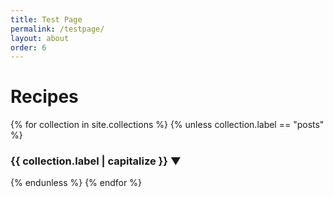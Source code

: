```yaml
---
title: Test Page
permalink: /testpage/
layout: about
order: 6
---
```

<html>
  <body>
    <h1>Recipes</h1>
    <div>
      {% for collection in site.collections %}
        {% unless collection.label == "posts" %}
          <h3 style="cursor: pointer;" onclick="toggleGrid('{{ collection.label }}')">
            {{ collection.label | capitalize }}
            <span id="{{ collection.label }}-caret" style="display: inline-block; transform: rotate(0deg); transition: transform 0.3s;">▼</span>
          </h3>
          <div id="{{ collection.label }}-grid" class="imagegrid" style="display: none; grid-template-columns: repeat(3, 1fr); gap: 10px;">
            {% for recipe in collection.docs %}
              <div style="text-align: center;">
                <a href="{{ recipe.url }}"><img src="{{ recipe.image }}" alt="{{ recipe.title }}" style="width: 200px; height: 250px;"></a>
                <p><a href="{{ recipe.url }}">{{ recipe.title }}</a></p>
              </div>
            {% endfor %}
          </div>
          <script>
            function toggleGrid(gridId) {
              const grid = document.getElementById(`${gridId}-grid`);
              const caret = document.getElementById(`${gridId}-caret`);
              if (grid.style.display === "none") {
                grid.style.display = "grid";
                caret.style.transform = "rotate(180deg)";
              } else {
                grid.style.display = "none";
                caret.style.transform = "rotate(0deg)";
              }
            }
          </script>
        {% endunless %}
      {% endfor %}
    </div>
  </body>
</html>
